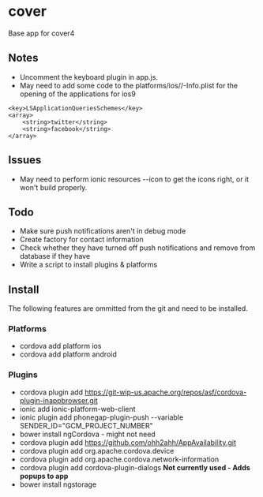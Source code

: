 # cover
Base app for cover4

## Notes
- Uncomment the keyboard plugin in app.js.
- May need to add some code to the platforms/ios/<appname>/<appname>-Info.plist for the opening of the applications for ios9
```
<key>LSApplicationQueriesSchemes</key>
<array>
    <string>twitter</string>
    <string>facebook</string>
</array>
```

## Issues
- May need to perform ionic resources --icon to get the icons right, or it won't build properly.

## Todo
- Make sure push notifications aren't in debug mode
- Create factory for contact information
- Check whether they have turned off push notifications and remove from database if they have
- Write a script to install plugins & platforms

## Install
The following features are ommitted from the git and need to be installed.

### Platforms
- cordova add platform ios
- cordova add platform android

### Plugins
- cordova plugin add https://git-wip-us.apache.org/repos/asf/cordova-plugin-inappbrowser.git
- ionic add ionic-platform-web-client
- ionic plugin add phonegap-plugin-push --variable SENDER_ID="GCM_PROJECT_NUMBER"
- bower install ngCordova - might not need
- cordova plugin add https://github.com/ohh2ahh/AppAvailability.git
- cordova plugin add org.apache.cordova.device
- cordova plugin add org.apache.cordova.network-information
- cordova plugin add cordova-plugin-dialogs **Not currently used - Adds popups to app**
- bower install ngstorage
